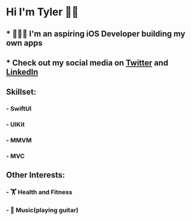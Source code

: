 #  Hi I'm Tyler 👋🏼
## * 👨🏻‍💻 I'm an aspiring iOS Developer building my own apps
## * Check out my social media on [Twitter](https://twitter.com/trhod_ios) and [LinkedIn](https://www.linkedin.com/in/tyler-rhodes-6345351b8/)

## Skillset:
### - SwiftUI
### - UIKit
### - MMVM
### - MVC

## Other Interests:
### - 🏋 Health and Fitness 
### - 🎸 Music(playing guitar) 
